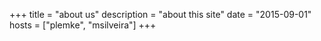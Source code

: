 +++
title = "about us"
description = "about this site"
date = "2015-09-01"
hosts = ["plemke", "msilveira"]
+++